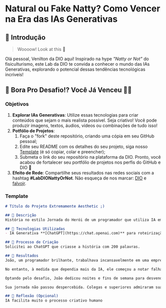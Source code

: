 # Natural ou Fake Natty? Como Vencer na Era das IAs Generativas

## 🚀 Introdução

> Woooow! Look at this 👀

Olá pessoal, Venilton da DIO aqui! Inspirado na hype _"Natty or Not"_ do fisiculturismo, este Lab da DIO te convida a conhecer o mundo das IAs Generativas, explorando o potencial dessas tendências tecnológicas incríveis!

## 🎯 Bora Pro Desafio!? Você Já Venceu 💪🤓

### Objetivos

1. **Explorar IAs Generativas**: Utilize essas tecnologias para criar conteúdos que sejam o mais realista possível. Seja criativo! Você pode produzir imagens, textos, áudios, vídeos ou combinações de tudo isso!
1. **Potfólio de Projetos**:
    1. Faça o "fork" deste repositório, criando uma cópia em seu GitHub pessoal;
    2. Edite seu README com os detalhes do seu projeto, siga nosso [Template](#template) (é só copiar, colar e preencher);
    3. Submeta o link do seu repositório na plataforma da DIO. Pronto, você acabou de fortalecer seu portfólio de projetos nos perfis do GitHub e DIO 🚀
1. **Efeito de Rede**: Compartilhe seus resultados nas redes sociais com a hashtag **#LabDIONattyOrNot**. Não esqueça de nos marcar: [DIO](https://www.linkedin.com/school/dio-makethechange) e [falvojr](https://www.linkedin.com/in/falvojr).

### Template

```markdown
# Título do Projeto Extremamente Aesthetic ;)

## 📒 Descrição
História no estilo Jornada do Herói de um programador que utiliza IA em seu dia a dia

## 🤖 Tecnologias Utilizadas
- IA Generativa **[ChatGPT](https://chat.openai.com)** para roteirização e revisão;

## 🧐 Processo de Criação
Solicitei ao ChatGPT que criasse a história com 200 palavras.

## 🚀 Resultados
João, um programador brilhante, trabalhava incansavelmente em uma empresa de tecnologia, sempre buscando maneiras de aprimorar seu código e otimizar processos. Um dia, ele descobriu uma Inteligência Artificial inovadora que prometia revolucionar a programação. Entusiasmado, João começou a usar a IA em seu dia a dia, percebendo rapidamente um aumento significativo em sua produtividade e qualidade de trabalho.

No entanto, à medida que dependia mais da IA, ele começou a notar falhas sutis. Bugs misteriosos e comportamentos inesperados surgiam, ameaçando projetos importantes. João enfrentava uma escolha difícil: abandonar a IA e voltar aos métodos tradicionais ou mergulhar profundamente no algoritmo para entender suas falhas.

Optando pelo desafio, João dedicou noites e fins de semana para desvendar os mistérios da IA. Ele estudou incansavelmente, experimentou diversas abordagens e, finalmente, descobriu a origem dos problemas. Com paciência e perseverança, corrigiu os erros e aprimorou o algoritmo, tornando-o mais robusto e confiável.

Sua jornada não passou despercebida. Colegas e superiores admiraram sua determinação e habilidade. João não apenas salvou projetos importantes, mas também se tornou um especialista reconhecido em Inteligência Artificial. Ele passou a ajudar outros programadores a integrar IA de forma eficaz, transformando sua jornada pessoal em uma fonte de inspiração e crescimento para toda a comunidade.

## 💭 Reflexão (Opcional)
IA facilita muito o processo criativo humano
